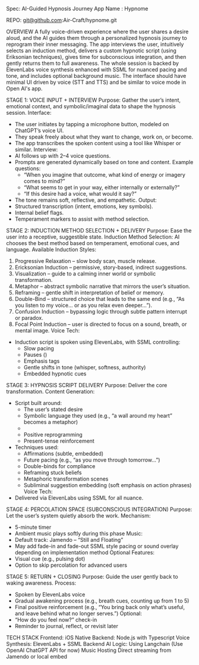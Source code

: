Spec: AI-Guided Hypnosis Journey App
Name : Hypnome

REPO: git@github.com:Air-Craft/hypnome.git

OVERVIEW
A fully voice-driven experience where the user shares a desire aloud, and the AI guides them through a personalized hypnosis journey to reprogram their inner messaging. The app interviews the user, intuitively selects an induction method, delivers a custom hypnotic script (using Eriksonian techniques), gives time for subconscious integration, and then gently returns them to full awareness. The whole session is backed by ElevenLabs voice synthesis enhanced with SSML for nuanced pacing and tone, and includes optional background music. The interface should have minimal UI driven by voice (STT and TTS) and be similar to voice mode in Open AI's app. 

STAGE 1: VOICE INPUT + INTERVIEW
Purpose:
Gather the user’s intent, emotional context, and symbolic/imaginal data to shape the hypnosis session.
Interface:
* The user initiates by tapping a microphone button, modeled on ChatGPT’s voice UI.
* They speak freely about what they want to change, work on, or become.
* The app transcribes the spoken content using a tool like Whisper or similar.
Interview:
* AI follows up with 2–4 voice questions.
* Prompts are generated dynamically based on tone and content. Example questions:
    * “When you imagine that outcome, what kind of energy or imagery comes to mind?”
    * “What seems to get in your way, either internally or externally?”
    * “If this desire had a voice, what would it say?”
* The tone remains soft, reflective, and empathetic.
Output:
* Structured transcription (intent, emotions, key symbols).
* Internal belief flags.
* Temperament markers to assist with method selection.

STAGE 2: INDUCTION METHOD SELECTION + DELIVERY
Purpose:
Ease the user into a receptive, suggestible state.
Induction Method Selection:
AI chooses the best method based on temperament, emotional cues, and language. Available Induction Styles:
1. Progressive Relaxation – slow body scan, muscle release.
2. Ericksonian Induction – permissive, story-based, indirect suggestions.
3. Visualization – guide to a calming inner world or symbolic transformation.
4. Metaphor – abstract symbolic narrative that mirrors the user’s situation.
5. Reframing – gentle shift in interpretation of belief or memory.
6. Double-Bind – structured choice that leads to the same end (e.g., “As you listen to my voice… or as you relax even deeper…”).
7. Confusion Induction – bypassing logic through subtle pattern interrupt or paradox.
8. Focal Point Induction – user is directed to focus on a sound, breath, or mental image.
Voice Tech:
* Induction script is spoken using ElevenLabs, with SSML controlling:
    * Slow pacing
    * Pauses (<break time="1s"/>)
    * Emphasis tags
    * Gentle shifts in tone (whisper, softness, authority)
    * Embedded hypnotic cues

STAGE 3: HYPNOSIS SCRIPT DELIVERY
Purpose:
Deliver the core transformation.
Content Generation:
* Script built around:
    * The user’s stated desire
    * Symbolic language they used (e.g., “a wall around my heart” becomes a metaphor)
    *
    * Positive reprogramming
    * Present-tense reinforcement
* Techniques used:
    * Affirmations (subtle, embedded)
    * Future pacing (e.g., “as you move through tomorrow…”)
    * Double-binds for compliance
    * Reframing stuck beliefs
    * Metaphoric transformation scenes
    * Subliminal suggestion embedding (soft emphasis on action phrases)
Voice Tech:
* Delivered via ElevenLabs using SSML for all nuance.

STAGE 4: PERCOLATION SPACE (SUBCONSCIOUS INTEGRATION)
Purpose:
Let the user’s system quietly absorb the work.
Mechanism:
* 5-minute timer
* Ambient music plays softly during this phase
Music:
* Default track: Jamendo – “Still and Floating”
* May add fade-in and fade-out SSML style pacing or sound overlay depending on implementation method
Optional Features:
* Visual cue (e.g., pulsing dot)
* Option to skip percolation for advanced users

STAGE 5: RETURN + CLOSING
Purpose:
Guide the user gently back to waking awareness.
Process:
* Spoken by ElevenLabs voice
* Gradual awakening process (e.g., breath cues, counting up from 1 to 5)
* Final positive reinforcement (e.g., “You bring back only what’s useful, and leave behind what no longer serves.”)
Optional:
* “How do you feel now?” check-in
* Reminder to journal, reflect, or revisit later

TECH STACK
Frontend: iOS Native
Backend: Node.js with Typescript
Voice Synthesis:	ElevenLabs + SSML
Backend AI Logic: Using Langchain (Use OpenAI ChatGPT API for now)
Music Hosting	Direct streaming from Jamendo or local embed
